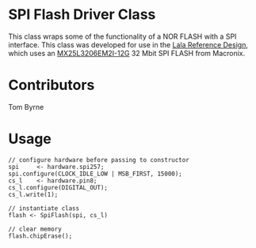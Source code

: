 SPI Flash Driver Class
==============================
This class wraps some of the functionality of a NOR FLASH with a SPI interface. This class was developed for use in the [Lala Reference Design](http://electricimp.com/docs/hardware/resources/reference-designs/lala/), which uses an [MX25L3206EM2I-12G](http://www.mxic.com.tw/Lists/DataSheet/Attachments/1616/MX25L3206E,%203V,%2032Mb,%20v1.5.pdf) 32 Mbit SPI FLASH from Macronix.

Contributors
===================================
Tom Byrne

Usage
===================================

```
// configure hardware before passing to constructor
spi     <- hardware.spi257;
spi.configure(CLOCK_IDLE_LOW | MSB_FIRST, 15000);
cs_l    <- hardware.pin8;
cs_l.configure(DIGITAL_OUT);
cs_l.write(1);

// instantiate class
flash <- SpiFlash(spi, cs_l)

// clear memory
flash.chipErase();
```